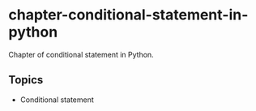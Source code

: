 # chapter-conditional-statement-in-python
Chapter of conditional statement in Python.

## Topics

- Conditional statement
